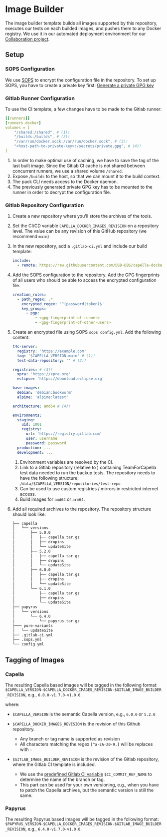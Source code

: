 <!--
 ~ SPDX-FileCopyrightText: Copyright DB InfraGO AG and contributors
 ~ SPDX-License-Identifier: Apache-2.0
 -->

# Image Builder

The image builder template builds all images supported by this repository,
executes our tests on each builded images, and pushes them to any Docker
registry. We use it in our automated deployment environment for our
[Collaboration project](https://github.com/DSD-DBS/capella-collab-manager).

## Setup

### SOPS Configuration

We use [SOPS](https://github.com/getsops/sops) to encrypt the configuration
file in the repository. To set up SOPS, you have to create a private key first:
[Generate a private GPG key](https://docs.github.com/en/authentication/managing-commit-signature-verification/generating-a-new-gpg-key)

### Gitlab Runner Configuration

To use the CI template, a few changes have to be made to the Gitlab runner:

```yaml title="config.toml"
[[runners]]
[runners.docker]
volumes = [
    "/shared:/shared", # (1)!
    "/builds:/builds", # (2)!
    "/var/run/docker.sock:/var/run/docker.sock", # (3)!
    "<host-path-to-private-key>:/secrets/private.gpg", # (4)!
]
```

1. In order to make optimal use of caching, we have to save the tag of the last
   built image. Since the Gitlab CI cache is not shared between concurrent
   runners, we use a shared volume `/shared`.
2. Expose `/builds` to the host, so that we can mount it to the build context.
3. The pack CLI needs access to the Docker daemon.
4. The previously generated private GPG key has to be mounted to the runner in
   order to decrypt the configuration file.

### Gitlab Repository Configuration

1.  Create a new repository where you'll store the archives of the tools.
1.  Set the CI/CD variable `CAPELLA_DOCKER_IMAGES_REVISION` on a repository
    level. The value can be any revision of this GitHub repository (we
    recommend `main`)
1.  In the new repository, add a `.gitlab-ci.yml` and include our build
    template:

    ```yaml title=".gitlab-ci.yml"
    include:
      - remote: https://raw.githubusercontent.com/DSD-DBS/capella-dockerimages/${CAPELLA_DOCKER_IMAGES_REVISION}/ci-templates/gitlab/image-builder.yml
    ```

1.  Add the SOPS configuration to the repository. Add the GPG fingerprints of
    all users who should be able to access the encrypted configuration file.

    ```yaml title=".sops.yaml"
    creation_rules:
      - path_regex: .*
        encrypted_regex: '^(password|token)$'
        key_groups:
          - pgp:
              - <gpg-fingerprint-of-runner>
              - <gpg-fingerprint-of-other-users>
    ```

1.  Create an encrypted file using SOPS `sops config.yml`. Add the following
    content:

    ```yaml title="config.yml"
    t4c-server:
      registry: 'https://example.com'
      tag: '$CAPELLA_VERSION-main' # (1)!
      test-data-repository: '' # (2)!

    registries: # (3)!
      xpra: 'https://xpra.org'
      eclipse: 'https://download.eclipse.org'

    base-images:
      debian: 'debian:bookworm'
      alpine: 'alpine:latest'

    architecture: amd64 # (4)!

    environments:
      staging:
        uid: 1001
        registry:
          url: 'https://registry.gitlab.com'
          user: username
          password: password
      production: ...
      development: ...
    ```

    1. Environment variables are resolved by the CI.
    2. Link to a Gitlab repository (relative to ) containing TeamForCapella
       test data needed to run the backup tests. The repository needs to have
       the following structure: `/data/$CAPELLA_VERSION/repositories/test-repo`
    3. Can be used to use custom registries / mirrors in restricted internet
       access.
    4. Build images for `amd64` or `arm64`.

1.  Add all required archives to the repository. The repository structure
    should look like:
    ```zsh
    ├── capella
    │   └── versions
    │       ├── 5.0.0
    │       │   ├── capella.tar.gz
    │       │   ├── dropins
    │       │   └── updateSite
    │       ├── 5.2.0
    │       │   ├── capella.tar.gz
    │       │   ├── dropins
    │       │   └── updateSite
    │       ├── 6.0.0
    │       │   ├── capella.tar.gz
    │       │   ├── dropins
    │       │   └── updateSite
    │       └── 6.1.0
    │           ├── capella.tar.gz
    │           ├── dropins
    │           └── updateSite
    ├── papyrus
    │   └── versions
    │       └── 6.4.0
    │           └── papyrus.tar.gz
    ├─── pure-variants
    │   └── updateSite
    ├── .gitlab-ci.yml
    ├── .sops.yml
    └── config.yml
    ```

## Tagging of Images

### Capella

The resulting Capella based images will be tagged in the following format:
`$CAPELLA_VERSION-$CAPELLA_DOCKER_IMAGES_REVISION-$GITLAB_IMAGE_BUILDER_REVISION`,
e.g., `6.0.0-v1.7.0-v1.0.0`.

where:

- `$CAPELLA_VERSION` is the semantic Capella version, e.g., `6.0.0` or `5.2.0`
- `$CAPELLA_DOCKER_IMAGES_REVISION` is the revision of this Github repository.

  - Any branch or tag name is supported as revision
  - All characters matching the regex `[^a-zA-Z0-9.]` will be replaces with `-`

- `$GITLAB_IMAGE_BUILDER_REVISION` is the revision of the Gitlab repository,
  where the Gitlab CI template is included.

  - We use the
    [predefined Gitlab CI variable](https://docs.gitlab.com/ee/ci/variables/predefined_variables.html)
    `$CI_COMMIT_REF_NAME` to determine the name of the branch or tag.
  - This part can be used for your own versioning, e.g., when you have to patch
    the Capella archives, but the semantic version is still the same.

### Papyrus

The resulting Papyrus based images will be tagged in the following format:
`$PAPYRUS_VERSION-$CAPELLA_DOCKER_IMAGES_REVISION-$GITLAB_IMAGE_BUILDER_REVISION`,
e.g., `6.4.0-v1.7.0-v1.0.0`.
